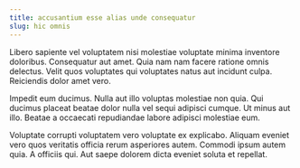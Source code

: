 ```yaml
---
title: accusantium esse alias unde consequatur
slug: hic omnis
---
```


Libero sapiente vel voluptatem nisi molestiae voluptate minima inventore doloribus. Consequatur aut amet. Quia nam nam facere ratione omnis delectus. Velit quos voluptates qui voluptates natus aut incidunt culpa. Reiciendis dolor amet vero.

Impedit eum ducimus. Nulla aut illo voluptas molestiae non quia. Qui ducimus placeat beatae dolor nulla vel sequi adipisci cumque. Ut minus aut illo. Beatae a occaecati repudiandae labore adipisci molestiae eum.

Voluptate corrupti voluptatem vero voluptate ex explicabo. Aliquam eveniet vero quos veritatis officia rerum asperiores autem. Commodi ipsum autem quia. A officiis qui. Aut saepe dolorem dicta eveniet soluta et repellat.
